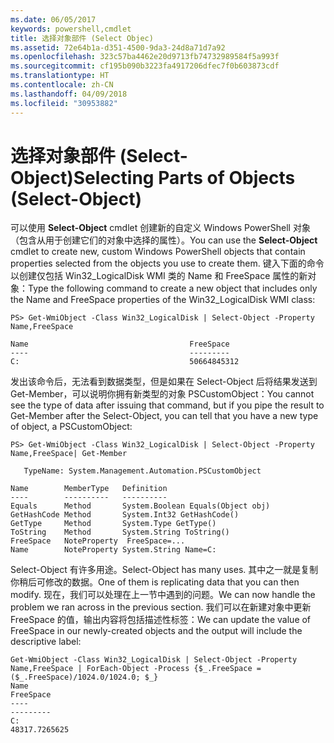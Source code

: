 ```yaml
---
ms.date: 06/05/2017
keywords: powershell,cmdlet
title: 选择对象部件 (Select Objec)
ms.assetid: 72e64b1a-d351-4500-9da3-24d8a71d7a92
ms.openlocfilehash: 323c57ba4462e20d9713fb74732989584f5a993f
ms.sourcegitcommit: cf195b090b3223fa4917206dfec7f0b603873cdf
ms.translationtype: HT
ms.contentlocale: zh-CN
ms.lasthandoff: 04/09/2018
ms.locfileid: "30953882"
---
```

# <a name="selecting-parts-of-objects-select-object"></a><span data-ttu-id="df231-103">选择对象部件 (Select-Object)</span><span class="sxs-lookup"><span data-stu-id="df231-103">Selecting Parts of Objects (Select-Object)</span></span>

<span data-ttu-id="df231-104">可以使用 **Select-Object** cmdlet 创建新的自定义 Windows PowerShell 对象（包含从用于创建它们的对象中选择的属性）。</span><span class="sxs-lookup"><span data-stu-id="df231-104">You can use the **Select-Object** cmdlet to create new, custom Windows PowerShell objects that contain properties selected from the objects you use to create them.</span></span> <span data-ttu-id="df231-105">键入下面的命令以创建仅包括 Win32_LogicalDisk WMI 类的 Name 和 FreeSpace 属性的新对象：</span><span class="sxs-lookup"><span data-stu-id="df231-105">Type the following command to create a new object that includes only the Name and FreeSpace properties of the Win32_LogicalDisk WMI class:</span></span>

```
PS> Get-WmiObject -Class Win32_LogicalDisk | Select-Object -Property Name,FreeSpace

Name                                    FreeSpace
----                                    ---------
C:                                      50664845312
```

<span data-ttu-id="df231-106">发出该命令后，无法看到数据类型，但是如果在 Select-Object 后将结果发送到 Get-Member，可以说明你拥有新类型的对象 PSCustomObject：</span><span class="sxs-lookup"><span data-stu-id="df231-106">You cannot see the type of data after issuing that command, but if you pipe the result to Get-Member after the Select-Object, you can tell that you have a new type of object, a PSCustomObject:</span></span>

```
PS> Get-WmiObject -Class Win32_LogicalDisk | Select-Object -Property Name,FreeSpace| Get-Member

   TypeName: System.Management.Automation.PSCustomObject

Name        MemberType   Definition
----        ----------   ----------
Equals      Method       System.Boolean Equals(Object obj)
GetHashCode Method       System.Int32 GetHashCode()
GetType     Method       System.Type GetType()
ToString    Method       System.String ToString()
FreeSpace   NoteProperty  FreeSpace=...
Name        NoteProperty System.String Name=C:
```

<span data-ttu-id="df231-107">Select-Object 有许多用途。</span><span class="sxs-lookup"><span data-stu-id="df231-107">Select-Object has many uses.</span></span> <span data-ttu-id="df231-108">其中之一就是复制你稍后可修改的数据。</span><span class="sxs-lookup"><span data-stu-id="df231-108">One of them is replicating data that you can then modify.</span></span> <span data-ttu-id="df231-109">现在，我们可以处理在上一节中遇到的问题。</span><span class="sxs-lookup"><span data-stu-id="df231-109">We can now handle the problem we ran across in the previous section.</span></span> <span data-ttu-id="df231-110">我们可以在新建对象中更新 FreeSpace 的值，输出内容将包括描述性标签：</span><span class="sxs-lookup"><span data-stu-id="df231-110">We can update the value of FreeSpace in our newly-created objects and the output will include the descriptive label:</span></span>

```
Get-WmiObject -Class Win32_LogicalDisk | Select-Object -Property Name,FreeSpace | ForEach-Object -Process {$_.FreeSpace = ($_.FreeSpace)/1024.0/1024.0; $_}
Name                                                                  FreeSpace
----                                                                  ---------
C:                                                                48317.7265625
```